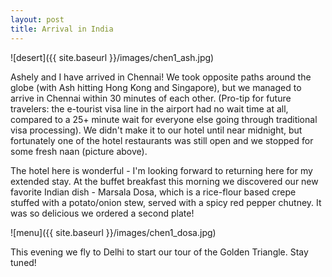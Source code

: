 ```yaml
---
layout: post
title: Arrival in India
---
```


![desert]({{ site.baseurl }}/images/chen1_ash.jpg)

Ashely and I have arrived in Chennai! We took opposite paths around the globe (with Ash hitting Hong Kong and Singapore), but we managed to arrive in Chennai within 30 minutes of each other. (Pro-tip for future travelers: the e-tourist visa line in the airport had no wait time at all, compared to a 25+ minute wait for everyone else going through traditional visa processing). We didn't make it to our hotel until near midnight, but fortunately one of the hotel restaurants was still open and we stopped for some fresh naan (picture above).

The hotel here is wonderful - I'm looking forward to returning here for my extended stay. At the buffet breakfast this morning we discovered our new favorite Indian dish - Marsala Dosa, which is a rice-flour based crepe stuffed with a potato/onion stew, served with a spicy red pepper chutney. It was so delicious we ordered a second plate!

![menu]({{ site.baseurl }}/images/chen1_dosa.jpg)

This evening we fly to Delhi to start our tour of the Golden Triangle. Stay tuned!

